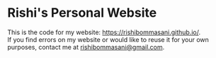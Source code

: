 # Rishi's Personal Website

This is the code for my website: https://rishibommasani.github.io/.  
If you find errors on my website or would like to reuse it for your own purposes, contact me at rishibommasani@gmail.com.
